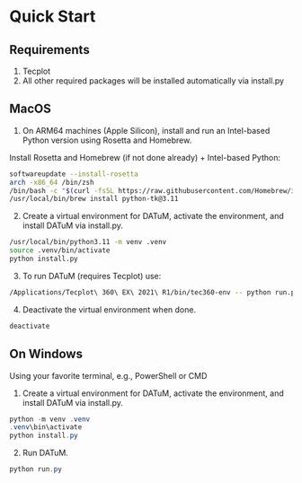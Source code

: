 # Quick Start 

## Requirements
1. Tecplot
2. All other required packages will be installed automatically via install.py

## MacOS
1. On ARM64 machines (Apple Silicon), install and run an Intel-based Python version using Rosetta and Homebrew.

Install Rosetta and Homebrew (if not done already) + Intel-based Python:
```bash
softwareupdate --install-rosetta
arch -x86_64 /bin/zsh
/bin/bash -c "$(curl -fsSL https://raw.githubusercontent.com/Homebrew/install/HEAD/install.sh)"
/usr/local/bin/brew install python-tk@3.11
```

2. Create a virtual environment for DATuM, activate the environment, and install DATuM via install.py.

```bash
/usr/local/bin/python3.11 -m venv .venv
source .venv/bin/activate
python install.py
```

3. To run DATuM (requires Tecplot) use: 

```bash
/Applications/Tecplot\ 360\ EX\ 2021\ R1/bin/tec360-env -- python run.py
```
4. Deactivate the virtual environment when done.

```bash
deactivate
```

## On Windows 
Using your favorite terminal, e.g., PowerShell or CMD

1. Create a virtual environment for DATuM, activate the environment, and install DATuM via install.py.

```powershell
python -m venv .venv
.venv\bin\activate
python install.py
```

2. Run DATuM.
```powershell
python run.py
```
